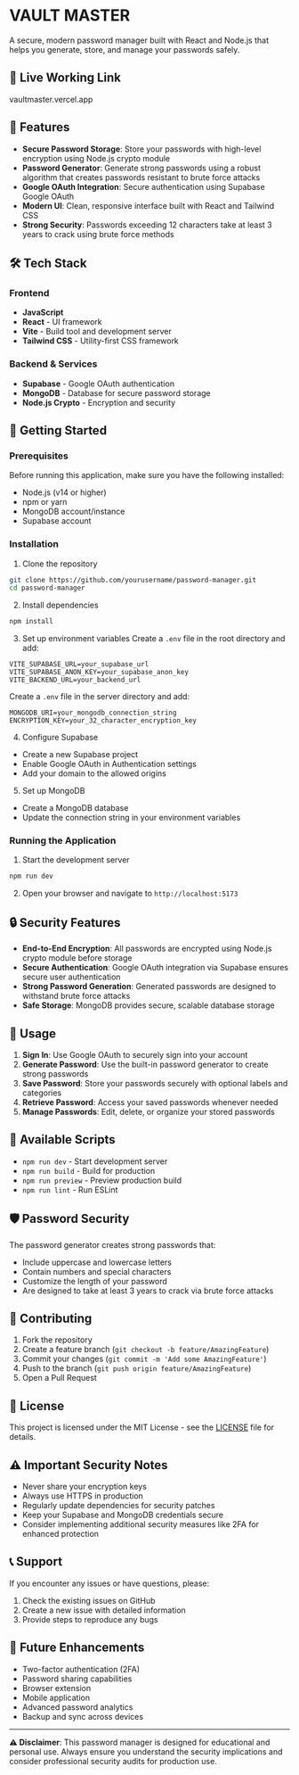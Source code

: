 # VAULT MASTER

A secure, modern password manager built with React and Node.js that helps you generate, store, and manage your passwords safely.

## 🔗 Live Working Link

vaultmaster.vercel.app

## 🔐 Features

- **Secure Password Storage**: Store your passwords with high-level encryption using Node.js crypto module
- **Password Generator**: Generate strong passwords using a robust algorithm that creates passwords resistant to brute force attacks
- **Google OAuth Integration**: Secure authentication using Supabase Google OAuth
- **Modern UI**: Clean, responsive interface built with React and Tailwind CSS
- **Strong Security**: Passwords exceeding 12 characters take at least 3 years to crack using brute force methods

## 🛠️ Tech Stack

### Frontend
- **JavaScript**
- **React** - UI framework
- **Vite** - Build tool and development server
- **Tailwind CSS** - Utility-first CSS framework

### Backend & Services
- **Supabase** - Google OAuth authentication
- **MongoDB** - Database for secure password storage
- **Node.js Crypto** - Encryption and security

## 🚀 Getting Started

### Prerequisites

Before running this application, make sure you have the following installed:
- Node.js (v14 or higher)
- npm or yarn
- MongoDB account/instance
- Supabase account

### Installation

1. Clone the repository
```bash
git clone https://github.com/yourusername/password-manager.git
cd password-manager
```

2. Install dependencies
```bash
npm install
```

3. Set up environment variables
Create a `.env` file in the root directory and add:
```env
VITE_SUPABASE_URL=your_supabase_url
VITE_SUPABASE_ANON_KEY=your_supabase_anon_key
VITE_BACKEND_URL=your_backend_url

```
Create a `.env` file in the server directory and add:
```env
MONGODB_URI=your_mongodb_connection_string
ENCRYPTION_KEY=your_32_character_encryption_key
```

4. Configure Supabase
- Create a new Supabase project
- Enable Google OAuth in Authentication settings
- Add your domain to the allowed origins

5. Set up MongoDB
- Create a MongoDB database
- Update the connection string in your environment variables

### Running the Application

1. Start the development server
```bash
npm run dev
```

2. Open your browser and navigate to `http://localhost:5173`

## 🔒 Security Features

- **End-to-End Encryption**: All passwords are encrypted using Node.js crypto module before storage
- **Secure Authentication**: Google OAuth integration via Supabase ensures secure user authentication
- **Strong Password Generation**: Generated passwords are designed to withstand brute force attacks
- **Safe Storage**: MongoDB provides secure, scalable database storage

## 🎯 Usage

1. **Sign In**: Use Google OAuth to securely sign into your account
2. **Generate Password**: Use the built-in password generator to create strong passwords
3. **Save Password**: Store your passwords securely with optional labels and categories
4. **Retrieve Password**: Access your saved passwords whenever needed
5. **Manage Passwords**: Edit, delete, or organize your stored passwords

## 🔧 Available Scripts

- `npm run dev` - Start development server
- `npm run build` - Build for production
- `npm run preview` - Preview production build
- `npm run lint` - Run ESLint

## 🛡️ Password Security

The password generator creates strong passwords that:
- Include uppercase and lowercase letters
- Contain numbers and special characters
- Customize the length of your password
- Are designed to take at least 3 years to crack via brute force attacks

## 🤝 Contributing

1. Fork the repository
2. Create a feature branch (`git checkout -b feature/AmazingFeature`)
3. Commit your changes (`git commit -m 'Add some AmazingFeature'`)
4. Push to the branch (`git push origin feature/AmazingFeature`)
5. Open a Pull Request

## 📝 License

This project is licensed under the MIT License - see the [LICENSE](LICENSE) file for details.

## ⚠️ Important Security Notes

- Never share your encryption keys
- Always use HTTPS in production
- Regularly update dependencies for security patches
- Keep your Supabase and MongoDB credentials secure
- Consider implementing additional security measures like 2FA for enhanced protection

## 📞 Support

If you encounter any issues or have questions, please:
1. Check the existing issues on GitHub
2. Create a new issue with detailed information
3. Provide steps to reproduce any bugs

## 🚀 Future Enhancements

- Two-factor authentication (2FA)
- Password sharing capabilities
- Browser extension
- Mobile application
- Advanced password analytics
- Backup and sync across devices

---

**⚠️ Disclaimer**: This password manager is designed for educational and personal use. Always ensure you understand the security implications and consider professional security audits for production use.